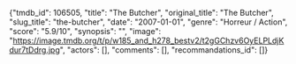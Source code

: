 {"tmdb_id": 106505, "title": "The Butcher", "original_title": "The Butcher", "slug_title": "the-butcher", "date": "2007-01-01", "genre": "Horreur / Action", "score": "5.9/10", "synopsis": "", "image": "https://image.tmdb.org/t/p/w185_and_h278_bestv2/t2gGChzv6OyELPLdjKdur7tDdrg.jpg", "actors": [], "comments": [], "recommandations_id": []}